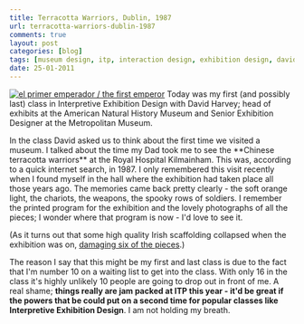 ```yaml
---
title: Terracotta Warriors, Dublin, 1987
url: terracotta-warriors-dublin-1987
comments: true
layout: post
categories: [blog]
tags: [museum design, itp, interaction design, exhibition design, david harvey, amnh]
date: 25-01-2011
---
```

<p class="intro"><a href="http://www.flickr.com/photos/bachmont/5100094222/" title="el primer emperador / the first emperor by bachmont, on Flickr"><img src="http://farm2.static.flickr.com/1190/5100094222_8d4b21275b_z.jpg" class="photo" alt="el primer emperador / the first emperor" /></a>
Today was my first (and possibly last) class in Interpretive Exhibition Design with David Harvey; head of exhibits at the American Natural History Museum and Senior Exhibition Designer at the Metropolitan Museum. 
</p>
In the class David asked us to think about the first time we visited a museum. I talked about the time my Dad took me to see the **Chinese terracotta warriors** at the Royal Hospital Kilmainham. This was, according to a quick internet search, in 1987. I only remembered this visit recently when I found myself in the hall where the exhibition had taken place all those years ago. The memories came back pretty clearly - the soft orange light, the chariots, the weapons, the spooky rows of soldiers. I remember the printed program for the exhibition and the lovely photographs of all the pieces; I wonder where that program is now - I'd love to see it.

(As it turns out that some high quality Irish scaffolding collapsed when the exhibition was on, <a href="http://www.independent.ie/national-news/china-gives-us-a-second-chance-with-art-exhibits-2060305.html" title="damaging six of the pieces">damaging six of the pieces</a>.)

The reason I say that this might be my first and last class is due to the fact that I'm number 10 on a waiting list to get into the class. With only 16 in the class it's highly unlikely 10 people are going to drop out in front of me. A real shame; **things really are jam packed at ITP this year - it'd be great if the powers that be could put on a second time for popular classes like Interpretive Exhibition Design**. I am not holding my breath. 

